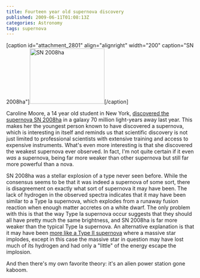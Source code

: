 ```yaml
---
title: Fourteen year old supernova discovery
published: 2009-06-11T01:08:13Z
categories: Astronomy
tags: supernova
---
```


[caption id="attachment_2801" align="alignright" width="200" caption="SN 2008ha"]<a href="http://www.cfa.harvard.edu/news/2009/pr200914_images.html"><img src="http://blog.chungyc.org/wp-content/uploads/2009/06/lores-200x148.jpg" alt="SN 2008ha" title="SN 2008ha" width="200" height="148" class="size-medium wp-image-2801" /></a>[/caption]

Caroline Moore, a 14 year old student in New York, <a href="http://www.sciencedaily.com/releases/2009/06/090610154505.htm">discovered the supernova SN 2008ha</a> in a galaxy 70 million light-years away last year.  This makes her the youngest person known to have discovered a supernova, which is interesting in itself and reminds us that scientific discovery is not just limited to professional scientists with extensive training and access to expensive instruments.  What's even more interesting is that she discovered the weakest supernova ever observed.  In fact, I'm not quite certain if it even <em>was</em> a supernova, being far more weaker than other supernova but still far more powerful than a nova.

SN 2008ha was a stellar explosion of a type never seen before.  While the consensus seems to be that it was indeed a supernova of some sort, there is disagreement on exactly what sort of supernova it may have been.  The lack of hydrogen in the observed spectra indicates that it may have been similar to a Type Ia supernova, which explodes from a runaway fusion reaction when enough matter accretes on a white dwarf.  The only problem with this is that the way Type Ia supernova occur suggests that they should all have pretty much the same brightness, and SN 2008ha is far more weaker than the typical Type Ia supernova.  An alternative explanation is that it may have been <a href="http://www.universetoday.com/2009/06/09/the-strange-case-of-supernova-sn2008ha/">more like a Type II supernova</a> where a massive star implodes, except in this case the massive star in question may have lost much of its hydrogen and had only a "little" of the energy escape the implosion.

And then there's my own favorite <!-- also completely baseless and ridiculous --> theory: it's an alien power station gone kaboom.

